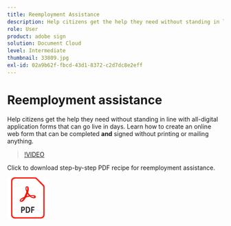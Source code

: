 ```yaml
---
title: Reemployment Assistance
description: Help citizens get the help they need without standing in line with all-digital application forms that can go live in days
role: User
product: adobe sign
solution: Document Cloud
level: Intermediate
thumbnail: 33809.jpg
exl-id: 02a9b62f-fbcd-43d1-8372-c2d7dc8e2eff
---
```

# Reemployment assistance

Help citizens get the help they need without standing in line with all-digital application forms that can go live in days. Learn how to create an online web form that can be completed **and** signed without printing or mailing anything.

>[!VIDEO](https://video.tv.adobe.com/v/33809?hidetitle=true)

Click to download step-by-step PDF recipe for reemployment assistance.

[![Download PDF Recipe](../assets/acrobat_PDF_96.png)](../assets/UseCaseRecipe-EN-CreatingWebForms-Reemployment.pdf)
